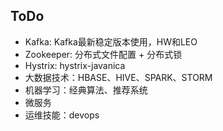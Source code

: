 ## ToDo

- Kafka: Kafka最新稳定版本使用，HW和LEO
- Zookeeper: 分布式文件配置 + 分布式锁
- Hystrix: hystrix-javanica
- 大数据技术：HBASE、HIVE、SPARK、STORM
- 机器学习：经典算法、推荐系统
- 微服务
- 运维技能：devops